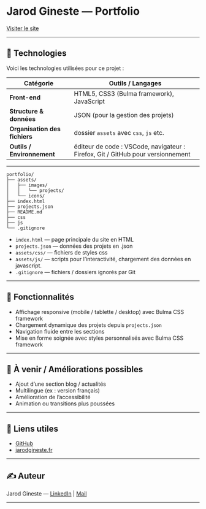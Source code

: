# Jarod Gineste — Portfolio

[Visiter le site](https://jarodgineste.fr)

---

## 🧰 Technologies

Voici les technologies utilisées pour ce projet :

| Catégorie | Outils / Langages |
|---|---|
| **Front-end** | HTML5, CSS3 (Bulma framework), JavaScript |
| **Structure & données** | JSON (pour la gestion des projets) |
| **Organisation des fichiers** | dossier `assets` avec `css`, `js` etc. |
| **Outils / Environnement** | éditeur de code : VSCode, navigateur : Firefox, Git / GitHub pour versionnement

---

```
portfolio/
├── assets/
│   ├── images/
│   │   └── projects/
│   └── icons/
├── index.html
├── projects.json
├── README.md
├── css
├── js
└── .gitignore
```

- `index.html` — page principale du site en HTML
- `projects.json` — données des projets en .json 
- `assets/css/` — fichiers de styles css
- `assets/js/` — scripts pour l’interactivité, chargement des données en javascript.  
- `.gitignore` — fichiers / dossiers ignorés par Git

---

## 🚀 Fonctionnalités

- Affichage responsive (mobile / tablette / desktop) avec Bulma CSS framework
- Chargement dynamique des projets depuis `projects.json`  
- Navigation fluide entre les sections  
- Mise en forme soignée avec styles personnalisés avec Bulma CSS framework

---

## 📌 À venir / Améliorations possibles

- Ajout d’une section blog / actualités  
- Multilingue (ex : version français)
- Amélioration de l’accessibilité
- Animation ou transitions plus poussées  

---

## 🔗 Liens utiles

- [GitHub](https://github.com/Jarod-G)  
- [jarodgineste.fr](https://jarodgineste.fr)  

---

## ✍️ Auteur

Jarod Gineste — [LinkedIn](https://www.linkedin.com/in/jarod-gineste-dev/) | [Mail](ginjarod@gmail.com)

---
